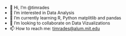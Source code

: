 - 👋 Hi, I’m @timrades
- 👀 I’m interested in Data Analysis
- 🌱 I’m currently learning R, Python matplitlib and pandas
- 💞️ I’m looking to collaborate on Data Vizualizations
- 📫 How to reach me: timrades@alum.mit.edu

<!---
timrades/timrades is a ✨ special ✨ repository because its `README.md` (this file) appears on your GitHub profile.
You can click the Preview link to take a look at your changes.
--->
